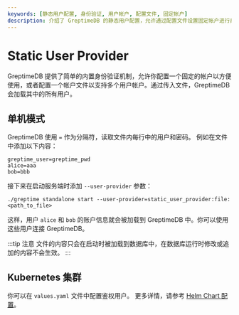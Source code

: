 ```yaml
---
keywords: [静态用户配置, 身份验证, 用户帐户, 配置文件, 固定帐户]
description: 介绍了 GreptimeDB 的静态用户配置，允许通过配置文件设置固定帐户进行身份验证。
---
```


# Static User Provider

GreptimeDB 提供了简单的内置身份验证机制，允许你配置一个固定的帐户以方便使用，或者配置一个帐户文件以支持多个用户帐户。通过传入文件，GreptimeDB 会加载其中的所有用户。

## 单机模式

GreptimeDB 使用 `=` 作为分隔符，读取文件内每行中的用户和密码。
例如在文件中添加以下内容：

```
greptime_user=greptime_pwd
alice=aaa
bob=bbb
```

接下来在启动服务端时添加 `--user-provider` 参数：

```shell
./greptime standalone start --user-provider=static_user_provider:file:<path_to_file>
```

这样，用户 `alice` 和 `bob` 的账户信息就会被加载到 GreptimeDB 中。你可以使用这些用户连接 GreptimeDB。

:::tip 注意
文件的内容只会在启动时被加载到数据库中，在数据库运行时修改或追加的内容不会生效。
:::

## Kubernetes 集群

你可以在 `values.yaml` 文件中配置鉴权用户。
更多详情，请参考 [Helm Chart 配置](/user-guide/deployments-administration/deploy-on-kubernetes/common-helm-chart-configurations.md#鉴权配置)。

